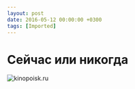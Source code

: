 ```yaml
---
layout: post
date: 2016-05-12 00:00:00 +0300
tags: [Imported]
---
```

# Сейчас или никогда

![kinopoisk.ru](https://vlaim.s3.amazonaws.com/uploads/2016/05/637185.jpg)